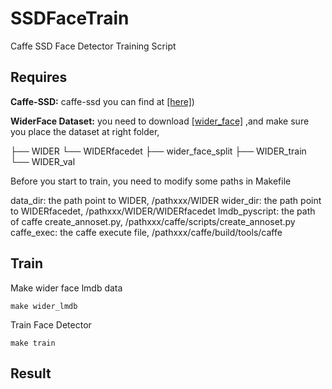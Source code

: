 # SSDFaceTrain
 Caffe SSD Face Detector Training Script

## Requires

 **Caffe-SSD:** caffe-ssd you can find at [[here]](https://github.com/weiliu89/caffe))
 
 **WiderFace Dataset:** you need to download [[wider_face]](http://mmlab.ie.cuhk.edu.hk/projects/WIDERFace/WiderFace_Results.html) ,and make sure you place the dataset at right folder,
 
 ├── WIDER
       └── WIDERfacedet
              ├── wider_face_split
              ├── WIDER_train
              └── WIDER_val                    
                     
 Before you start to train, you need to modify some paths in Makefile
 
 data_dir: the path point to WIDER, /pathxxx/WIDER
 wider_dir: the path point to WIDERfacedet, /pathxxx/WIDER/WIDERfacedet
 lmdb_pyscript: the path of caffe create_annoset.py, /pathxxx/caffe/scripts/create_annoset.py
 caffe_exec: the caffe execute file, /pathxxx/caffe/build/tools/caffe
 
 ## Train
 
 Make wider face lmdb data
 ```
 make wider_lmdb
 ```
 
 Train Face Detector
 ```
 make train
 ```
 
 ## Result
